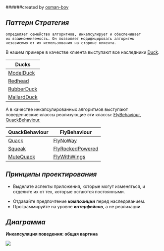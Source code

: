 ######created by [osman-boy](https://github.com/osman-boy)

## **_Паттерн Стратегия_**

```text
определяет семейство алгоритмов, инкапсулирует и обеспечивает
их взаимоменяемость. Он позволяет модифицировать алгоритмы 
независимо от их использования на стороне клиента.
```

[comment]: <> (Your commenttg d text)

В нашем примере в качестве клиента выступают все наследники [Duck](ducks/Duck.kt).

| Ducks                               |
|-------------------------------------|
| [ModelDuck](ducks/ModelDuck.kt)     |
| [Redhead](ducks/Redhead.kt)         |
| [RubberDuck](ducks/RubberDuck.kt)   |                              
| [MallardDuck](ducks/MallardDuck.kt) |

А в качестве инкапсулированных алгоритмов выступают поведенческие классы реализующие эти
классы: [FlyBehaviour](fly/FlyBehaviour.kt), [QuackBehaviour.](quack/QuackBehaviour.kt)

| QuackBehaviour                  | FlyBehaviour                                |
|---------------------------------|---------------------------------------------|
| [Quack](quack/Quack.kt)         | [FlyNoWay](fly/FlyNoWay.kt)                 |
| [Squeak](quack/Squeak.kt)       | [FlyRockedPowered](fly/FlyRockedPowered.kt) |                 |
| [MuteQuack](quack/MuteQuack.kt) | [FlyWithWings](fly/FlyWithWings.kt)         |                              

## **_Принципы проектирования_**

* Выделите аспекты приложения, которые могут изменяться, и отделите их от тех, которые остаются постоянными.

[другая формулировка]: <> (Выделите переменные составляющие и инкапсулируйте их, что бы позднее
их можно было модефицировать или расширять без воздействия на постоянные составляющие.)

* Отдавайте предпочтение **_композиции_** перед наследованием.
* Программируйте на уровне **_интерфейсов_**, а не реализации.

## **_Диаграмма_**

**Инкапсуляция поведения: общая картина**

![](C:/Users/osmanboy/Downloads/ZLDDRzf04BtlhnYbb_O0Fm0X55LHRrGjFN39PR4Ni30syKSZ19K2bNff9AvL_qCbIalY173-mkm_wdWibRK38Zw0_UODVllUupoCP135GrUCf3MGFGLmXZzmXu-un2SzqrznenVw6oPw0LrtV0RrUajPaVHwhcequDK5Np0HdXyfYFmH-5ruvuxVghxyxFXn03NyfUUO02vnWtymrJU.png)
